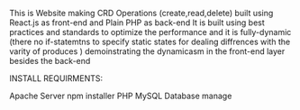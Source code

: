This is Website making CRD Operations (create,read,delete) built using React.js as front-end and Plain PHP as back-end 
It is built using best practices and standards to optimize the performance and it is fully-dynamic
(there no if-statemtns to specify static states for dealing diffrences with the varity of produces )
demoinstrating the dynamicasm in the front-end layer besides the back-end



INSTALL REQUIRMENTS:

Apache Server
npm installer
PHP
MySQL Database manage






